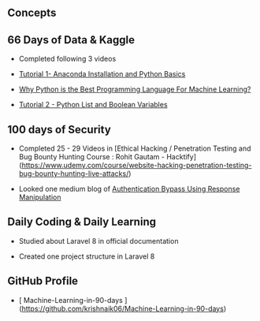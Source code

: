 ## Concepts

## 66 Days of Data & Kaggle

- Completed following 3 videos

- [Tutorial 1- Anaconda Installation and Python Basics](https://www.youtube.com/watch?v=7S865QCGL74) 
    
- [Why Python is the Best Programming Language For Machine Learning?](https://www.youtube.com/watch?v=JSJJ-qOOAXI) 

- [Tutorial 2 - Python List and Boolean Variables](https://www.youtube.com/watch?v=GA0u6WM7_Eo) 

## 100 days of Security

- Completed 25 - 29 Videos in [Ethical Hacking / Penetration Testing and Bug Bounty Hunting Course : Rohit Gautam - Hacktify] (https://www.udemy.com/course/website-hacking-penetration-testing-bug-bounty-hunting-live-attacks/)

- Looked one medium blog of [Authentication Bypass Using Response Manipulation](https://medium.com/@MAALP/authentication-bypass-using-response-manipulation-6c33eb1257ac)  

## Daily Coding & Daily Learning

- Studied about Laravel 8 in official documentation

- Created one project structure in Laravel 8 

## GitHub Profile

- [ Machine-Learning-in-90-days ] (https://github.com/krishnaik06/Machine-Learning-in-90-days)

